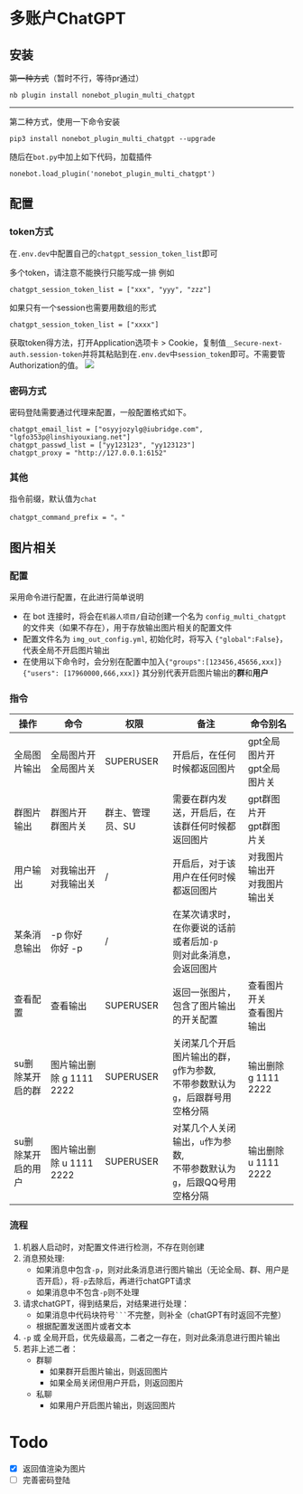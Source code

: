 # 多账户ChatGPT

## 安装

~~第一种方式~~（暂时不行，等待pr通过）

```
nb plugin install nonebot_plugin_multi_chatgpt
```

---

第二种方式，使用一下命令安装

```
pip3 install nonebot_plugin_multi_chatgpt --upgrade
```

随后在`bot.py`中加上如下代码，加载插件

```
nonebot.load_plugin('nonebot_plugin_multi_chatgpt')
```

## 配置

### token方式

在`.env.dev`中配置自己的`chatgpt_session_token_list`即可

多个token，请注意不能换行只能写成一排 例如

```
chatgpt_session_token_list = ["xxx", "yyy", "zzz"]
```

如果只有一个session也需要用数组的形式

```
chatgpt_session_token_list = ["xxxx"]
```

获取token得方法，打开Application选项卡 > Cookie，复制值`__Secure-next-auth.session-token`并将其粘贴到在`.env.dev`中`session_token`即可。不需要管Authorization的值。
![](https://chrisyy-images.oss-cn-chengdu.aliyuncs.com/img/image-20221205094326498.png)

### 密码方式

密码登陆需要通过代理来配置，一般配置格式如下。

```
chatgpt_email_list = ["osyyjozylg@iubridge.com", "lgfo353p@linshiyouxiang.net"]
chatgpt_passwd_list = ["yy123123", "yy123123"]
chatgpt_proxy = "http://127.0.0.1:6152"
```

### 其他

指令前缀，默认值为`chat`

```
chatgpt_command_prefix = "。"
```

## 图片相关

### 配置

采用命令进行配置，在此进行简单说明

- 在 bot 连接时，将会在`机器人项目/`自动创建一个名为 `config_multi_chatgpt` 的文件夹（如果不存在），用于存放输出图片相关的配置文件
- 配置文件名为 `img_out_config.yml`, 初始化时，将写入 `{"global":False}`，代表全局不开启图片输出
- 在使用以下命令时，会分别在配置中加入`{"groups":[123456,45656,xxx]}` `{"users": [17960000,666,xxx]}` 其分别代表开启图片输出的**群**和**用户**

### 指令


| 操作       | 命令                 | 权限             | 备注                                               | 命令别名                   |
|----------|--------------------| ---------------- |--------------------------------------------------|------------------------|
| 全局图片输出   | 全局图片开<br />全局图片关   | SUPERUSER        | 开启后，在任何时候都返回图片                                   | gpt全局图片开<br />gpt全局图片关 |
| 群图片输出    | 群图片开<br />群图片关     | 群主、管理员、SU | 需要在群内发送，开启后，在该群任何时候都返回图片                         | gpt群图片开<br />gpt群图片关   |
| 用户输出     | 对我输出开<br />对我输出关   | /                | 开启后，对于该用户在任何时候都返回图片                              | 对我图片输出开<br />对我图片输出关   |
| 某条消息输出   | -p 你好<br />你好 -p   | /                | 在某次请求时，在你要说的话前或者后加`-p` <br /> 则对此条消息，会返回图片       |                        |
| 查看配置     | 查看输出               | SUPERUSER        | 返回一张图片，包含了图片输出的开关配置                              | 查看图片开关<br />查看图片输出     |
| su删除某开启的群 | 图片输出删除 g 1111 2222 | SUPERUSER        | 关闭某几个开启图片输出的群，`g`作为参数,<br />不带参数默认为`g`，后跟群号用空格分隔 | 输出删除 g 1111 2222       |
| su删除某开启的用户 | 图片输出删除 u 1111 2222 | SUPERUSER        | 对某几个人关闭输出，`u`作为参数,<br />不带参数默认为`g`，后跟QQ号用空格分隔    | 输出删除 u 1111 2222       |


### 流程

1. 机器人启动时，对配置文件进行检测，不存在则创建
2. 消息预处理:
   - 如果消息中包含`-p`，则对此条消息进行图片输出（无论全局、群、用户是否开启），将`-p`去除后，再进行chatGPT请求
   - 如果消息中不包含`-p`则不处理
3. 请求chatGPT，得到结果后，对结果进行处理：
   - 如果消息中代码块符号` ``` `不完整，则补全（chatGPT有时返回不完整）
   - 根据配置发送图片或者文本
4. `-p` 或 全局开启，优先级最高，二者之一存在，则对此条消息进行图片输出
5. 若非上述二者：
   - 群聊
     - 如果群开启图片输出，则返回图片
     - 如果全局关闭但用户开启，则返回图片
   - 私聊
     - 如果用户开启图片输出，则返回图片

# Todo

- [X]  返回值渲染为图片
- [ ]  完善密码登陆
